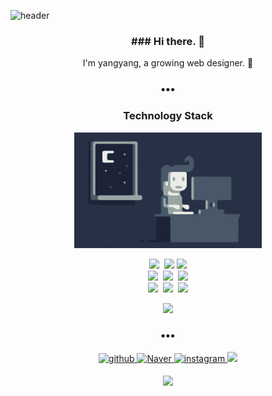 ![header](https://capsule-render.vercel.app/api?type=soft&color=black&text=EAT%20・%20PLAY%20・%20LOVE%20!&fontColor=ffffff&fontSize=40&animation=twinkling)

<h3 align="center"> ### Hi there. 🥂 </h3>
<p align="center">
I'm yangyang, a growing web designer. 🎨
</p>

<h3 align="center">•••</h3>
<h3 align="center">Technology Stack</h3>
<p align="center">
  <img alt="Night Coding" src="https://raw.githubusercontent.com/AVS1508/AVS1508/master/assets/Night-Coding.gif" align="center"/><br/><br/>
  <img src="https://img.shields.io/badge/-Git-05122A?style=flat&logo=git"/>&nbsp 
  <img src="https://img.shields.io/badge/-GitHub-05122A?style=flat&logo=github"/>
  <img src="https://img.shields.io/badge/-Markdown-05122A?style=flat&logo=markdown"/><br/>
  <img src="https://img.shields.io/badge/-HTML-05122A?style=flat&logo=HTML5"/>&nbsp 
  <img src="https://img.shields.io/badge/-CSS-05122A?style=flat&logo=CSS3&logoColor=1572B6"/>&nbsp 
  <img src="https://img.shields.io/badge/-JavaScript-05122A?style=flat&logo=javascript"/><br/>
  <img src="https://img.shields.io/badge/-Visual%20Studio%20Code-05122A?style=flat&logo=visual-studio-code&logoColor=007ACC"/>&nbsp
  <img src="https://img.shields.io/badge/-Illustrator-05122A?style=flat&logo=adobe-illustrator"/>&nbsp
  <img src="https://img.shields.io/badge/-Photoshop-05122A?style=flat&logo=adobe-photoshop"/>
</p>

<p align="center">
<a href="https://github.com/eplssun">
  <img height="180em" src="https://github-readme-stats-eight-theta.vercel.app/api?username=eplssun&show_icons=true&theme=algolia&include_all_commits=true&count_private=true"/>
  <!--
  <img height="180em" src="https://github-readme-stats-eight-theta.vercel.app/api/top-langs/?username=eplssun&layout=compact&langs_count=8&theme=algolia"/>
  -->
</a>
</p>

<h3 align="center">•••</h3>
<p align="center">
  <a href="https://github.com/eplssun" target="_blank">
    <img src=https://img.shields.io/badge/github-%2324292e.svg?&style=for-the-badge&logo=github&logoColor=white alt=github style="margin-bottom: 5px;" />
  </a>
  <a href="https://blog.naver.com/pretty_who" target="_blank">
    <img src=https://img.shields.io/badge/-Naver%20blog-brightgreen?style=for-the-badge&logo=Naver&logoColor=white alt=Naver style="margin-bottom: 5px;" />
  </a>
  <a href="https://instagram.com/eplssun" target="_blank">
    <img src=https://img.shields.io/badge/instagram-%23000000.svg?&style=for-the-badge&logo=instagram&logoColor=white&color=E4405F alt=instagram style="margin-bottom: 5px;" />
  </a>
  <a href="mailto:eunhasu170821@gmail.com">
    <img src="https://img.shields.io/badge/Gmail-d14836?style=for-the-badge&logo=Gmail&logoColor=white&link=mailto:eunhasu170821@gmail.com"/>
  </a>
</p>

<p align="center">
  <a href="https://hits.seeyoufarm.com"><img src="https://hits.seeyoufarm.com/api/count/incr/badge.svg?url=https%3A%2F%2Fgithub.com%2Feplssun&count_bg=%23525252&title_bg=%23212121&icon=github.svg&icon_color=%23E1DEDE&title=hits&edge_flat=false"/></a>
</p>

<!--
**eplssun/eplssun** is a ✨ _special_ ✨ repository because its `README.md` (this file) appears on your GitHub profile.

Here are some ideas to get you started:

- 🔭 I’m currently working on ...
- 🌱 I’m currently learning ...
- 👯 I’m looking to collaborate on ...
- 🤔 I’m looking for help with ...
- 💬 Ask me about ...
- 📫 How to reach me: ...
- 😄 Pronouns: ...
- ⚡ Fun fact: ...
-->

